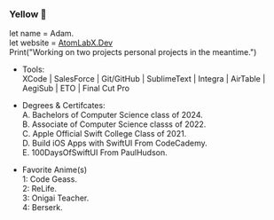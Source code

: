 ### Yellow 👋
let name = Adam.<br>
let website = <a href="https://atomlabx.github.io">AtomLabX.Dev</a><br>
Print("Working on two projects personal projects in the meantime.")

* Tools:<br>
XCode | SalesForce | Git/GitHub | SublimeText | Integra | AirTable | AegiSub | ETO | Final Cut Pro

* Degrees & Certifcates:<br>
A. Bachelors of Computer Science class of 2024.<br>
B. Associate of Computer Science classs of 2022.<br>
C. Apple Official Swift College Class of 2021.<br>
D. Build iOS Apps with SwiftUI From CodeCademy.<br>
E. 100DaysOfSwiftUI From PaulHudson.<br>

* Favorite Anime(s)<br>
1: Code Geass.<br> 
2: ReLife.<br>
3: Onigai Teacher.<br>
4: Berserk.<br>

